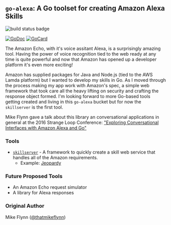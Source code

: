 ## `go-alexa`: A Go toolset for creating Amazon Alexa Skills


![build status badge](https://travis-ci.org/mikeflynn/go-alexa.svg?branch=master)

[![GoDoc][1]][2]
[![GoCard][3]][4]

[1]: https://godoc.org/github.com/mikeflynn/go-alexa?status.svg
[2]: https://godoc.org/github.com/mikeflynn/go-alexa
[3]: https://goreportcard.com/badge/github.com/mikeflynn/go-alexa
[4]: https://goreportcard.com/report/github.com/mikeflynn/go-alexa

The Amazon Echo, with it's voice assitant Alexa, is a surprisingly amazing tool. Having the power of voice recognition tied to the web ready at any time is quite powerful and now that Amazon has opened up a developer platform it's even more exciting!

Amazon has supplied packages for Java and Node.js (tied to the AWS Lamda platform) but I wanted to develop my skills in Go. As I moved through the process making my app work with Amazon's spec, a simple web framework that took care all the heavy lifting on security and crafting the response object formed. I'm looking forward to more Go-based tools getting created and living in this `go-alexa` bucket but for now the `skillserver` is the first tool.

Mike Flynn gave a talk about this library an conversational applications in general at the 2016 Strange Loop Conference: ["Exploring Conversational Interfaces with Amazon Alexa and Go"](https://www.youtube.com/watch?v=pDdE3PKy6mo)

### Tools

* [`skillserver`](skillserver/) - A framework to quickly create a skill web service that handles all of the Amazon requirements.
  * Example: [Jeopardy](skillserver/examples/jeopardy)

### Future Proposed Tools

* An Amazon Echo request simulator
* A library for Alexa responses

### Original Author

Mike Flynn ([@thatmikeflynn](http://twitter.com/thatmikeflynn))
